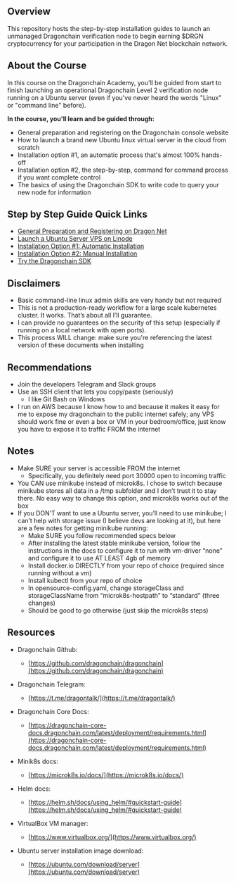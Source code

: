 ## Overview
This repository hosts the step-by-step installation guides to launch an unmanaged Dragonchain verification node to begin earning $DRGN cryptocurrency for your participation in the Dragon Net blockchain network.

## About the Course
In this course on the Dragonchain Academy, you'll be guided from start to finish launching an operational Dragonchain Level 2 verification node running on a Ubuntu server (even if you've never heard the words "Linux" or "command line" before). 

**In the course, you'll learn and be guided through:**
- General preparation and registering on the Dragonchain console website
- How to launch a brand new Ubuntu linux virtual server in the cloud from scratch
- Installation option #1, an automatic process that's almost 100% hands-off
- Installation option #2, the step-by-step, command for command process if you want complete control
- The basics of using the Dragonchain SDK to write code to query your new node for information

## Step by Step Guide Quick Links
-   [General Preparation and Registering on Dragon Net](general-preparation.md)
-   [Launch a Ubuntu Server VPS on Linode](launch-a-vps-on-linode.md)
-   [Installation Option #1: Automatic Installation](automatic-install.md)
-   [Installation Option #2: Manual Installation](manual-install.md)
-   [Try the Dragonchain SDK](setup-dragonchain-sdk.md)

## Disclaimers
-   Basic command-line linux admin skills are very handy but not required
-   This is not a production-ready workflow for a large scale kubernetes cluster. It works. That’s about all I’ll guarantee.    
-   I can provide no guarantees on the security of this setup (especially if running on a local network with open ports).
-   This process WILL change: make sure you're referencing the latest version of these documents when installing

## Recommendations

-   Join the developers Telegram and Slack groups
-   Use an SSH client that lets you copy/paste (seriously)
	-   I like Git Bash on Windows
-   I run on AWS because I know how to and because it makes it easy for me to expose my dragonchain to the public internet safely; any VPS should work fine or even a box or VM in your bedroom/office, just know you have to expose it to traffic FROM the internet

## Notes

-   Make SURE your server is accessible FROM the internet
	- Specifically, you definitely need port 30000 open to incoming traffic
-   You CAN use minikube instead of microk8s. I chose to switch because minikube stores all data in a /tmp subfolder and I don’t trust it to stay there. No easy way to change this option, and microk8s works out of the box  
-   If you DON’T want to use a Ubuntu server, you’ll need to use minikube; I can’t help with storage issue (I believe devs are looking at it), but here are a few notes for getting minikube running:
	- Make SURE you follow recommended specs below
	- After installing the latest stable minikube version, follow the instructions in the docs to configure it to run with vm-driver “none” and configure it to use AT LEAST 4gb of memory
	-   Install docker.io DIRECTLY from your repo of choice (required since running without a vm)
	-   Install kubectl from your repo of choice
	- In opensource-config.yaml, change storageClass and storageClassName from “microk8s-hostpath” to “standard” (three changes)
	- Should be good to go otherwise (just skip the microk8s steps)

## Resources

-   Dragonchain Github:
	- [https://github.com/dragonchain/dragonchain](https://github.com/dragonchain/dragonchain)   

-   Dragonchain Telegram:
	- [https://t.me/dragontalk/](https://t.me/dragontalk/)
    
-   Dragonchain Core Docs:
	- [https://dragonchain-core-docs.dragonchain.com/latest/deployment/requirements.html](https://dragonchain-core-docs.dragonchain.com/latest/deployment/requirements.html)
    
-   Minik8s docs:
	- [https://microk8s.io/docs/](https://microk8s.io/docs/)

-   Helm docs:
	- [https://helm.sh/docs/using_helm/#quickstart-guide](https://helm.sh/docs/using_helm/#quickstart-guide)
    
-   VirtualBox VM manager:
	- [https://www.virtualbox.org/](https://www.virtualbox.org/)
    
-   Ubuntu server installation image download:
	- [https://ubuntu.com/download/server](https://ubuntu.com/download/server)

